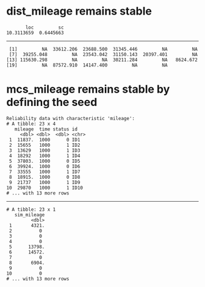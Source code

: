 # dist_mileage remains stable

           loc         sc 
    10.3113659  0.6445663 

---

     [1]         NA  33612.206  23688.500  31345.446         NA         NA
     [7]  39255.048         NA  23543.042  31150.143  20397.401         NA
    [13] 115630.298         NA         NA  30211.284         NA   8624.672
    [19]         NA  87572.910  14147.400         NA         NA

# mcs_mileage remains stable by defining the seed

    Reliability data with characteristic 'mileage':
    # A tibble: 23 x 4
       mileage  time status id   
         <dbl> <dbl>  <dbl> <chr>
     1  11837.  1000      0 ID1  
     2  15655   1000      1 ID2  
     3  13629   1000      1 ID3  
     4  18292   1000      1 ID4  
     5  37803.  1000      0 ID5  
     6  39924.  1000      0 ID6  
     7  33555   1000      1 ID7  
     8  18915.  1000      0 ID8  
     9  21737   1000      1 ID9  
    10  29870   1000      1 ID10 
    # ... with 13 more rows

---

    # A tibble: 23 x 1
       sim_mileage
             <dbl>
     1       4321.
     2          0 
     3          0 
     4          0 
     5      13798.
     6      14572.
     7          0 
     8       6904.
     9          0 
    10          0 
    # ... with 13 more rows

